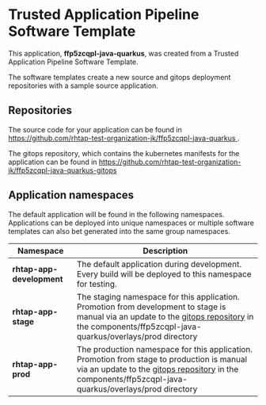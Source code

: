 # Trusted Application Pipeline Software Template

This application, **ffp5zcqpl-java-quarkus**, was created from a Trusted Application Pipeline Software Template.

The software templates create a new source and gitops deployment repositories with a sample source application. 

## Repositories

The source code for your application can be found in [https://github.com/rhtap-test-organization-jk/ffp5zcqpl-java-quarkus ](https://github.com/rhtap-test-organization-jk/ffp5zcqpl-java-quarkus ).
 
The gitops repository, which contains the kubernetes manifests for the application can be found in 
[https://github.com/rhtap-test-organization-jk/ffp5zcqpl-java-quarkus-gitops ](https://github.com/rhtap-test-organization-jk/ffp5zcqpl-java-quarkus-gitops ) 

## Application namespaces 

The default application will be found in the following namespaces. Applications can be deployed into unique namespaces or multiple software templates can also bet generated into the same group namespaces.  

|  Namespace   |  Description   |  
| -------- | -------- |   
| **rhtap-app-development** | The default application during development. Every build will be deployed to this namespace for testing. | 
| **rhtap-app-stage** | The staging namespace for this application. Promotion from development to stage is manual via an update to the [gitops repository](https://github.com/rhtap-test-organization-jk/ffp5zcqpl-java-quarkus-gitops ) in the components/ffp5zcqpl-java-quarkus/overlays/prod directory |  
| **rhtap-app-prod** | The production namespace for this application. Promotion from stage to production is manual via an update to the [gitops repository](https://github.com/rhtap-test-organization-jk/ffp5zcqpl-java-quarkus-gitops ) in the components/ffp5zcqpl-java-quarkus/overlays/prod directory | 